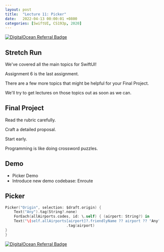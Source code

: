 ```yaml
---
layout: post
title:  "Lecture 11: Picker"
date:   2022-04-13 00:00:01 +0800
categories: [SwiftUI, CS193p, 2020]
---
```


[![DigitalOcean Referral Badge](https://web-platforms.sfo2.digitaloceanspaces.com/WWW/Badge%202.svg)](https://www.digitalocean.com/?refcode=2089a0d80556&utm_campaign=Referral_Invite&utm_medium=Referral_Program&utm_source=badge)

## Stretch Run

We've covered all the main topics for SwiftUI!

Assignment 6 is the last assignment.

There are a few more topics that might be helpful for your Final Project.

We'll try to get lectures on those topics out as soon as we can.

## Final Project

Read the rubric carefully.

Craft a detailed proposal.

Start early.

Programming is like doing crossword puzzles.

## Demo

- Picker Demo
- Introduce new demo codebase: Enroute

## Picker

```swift
Picker("Origin", selection: $draft.origin) {
    Text("Any").tag(String?.none)
    ForEach(allAirports.codes, id: \.self) { (airport: String?) in
    Text("\(self.allAirports[airport]?.friendlyName ?? airport ?? "Any")")
                            .tag(airport)
}
}
```

[![DigitalOcean Referral Badge](https://web-platforms.sfo2.digitaloceanspaces.com/WWW/Badge%202.svg)](https://www.digitalocean.com/?refcode=2089a0d80556&utm_campaign=Referral_Invite&utm_medium=Referral_Program&utm_source=badge)

